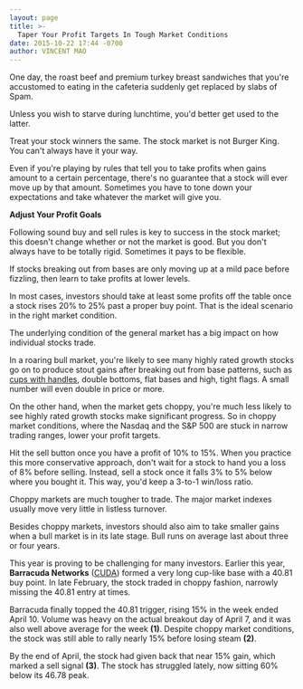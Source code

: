 ```yaml
---
layout: page
title: >-
  Taper Your Profit Targets In Tough Market Conditions
date: 2015-10-22 17:44 -0700
author: VINCENT MAO
---
```





One day, the roast beef and premium turkey breast sandwiches that you're accustomed to eating in the cafeteria suddenly get replaced by slabs of Spam.


Unless you wish to starve during lunchtime, you'd better get used to the latter.


Treat your stock winners the same. The stock market is not Burger King. You can't always have it your way.


Even if you're playing by rules that tell you to take profits when gains amount to a certain percentage, there's no guarantee that a stock will ever move up by that amount. Sometimes you have to tone down your expectations and take whatever the market will give you.


**Adjust Your Profit Goals**


Following sound buy and sell rules is key to success in the stock market; this doesn't change whether or not the market is good. But you don't always have to be totally rigid. Sometimes it pays to be flexible.


If stocks breaking out from bases are only moving up at a mild pace before fizzling, then learn to take profits at lower levels.


In most cases, investors should take at least some profits off the table once a stock rises 20% to 25% past a proper buy point. That is the ideal scenario in the right market condition.


The underlying condition of the general market has a big impact on how individual stocks trade.


In a roaring bull market, you're likely to see many highly rated growth stocks go on to produce stout gains after breaking out from base patterns, such as [cups with handles](http://education.investors.com/investors-corner/775382-look-at-the-details-in-a-base.htm), double bottoms, flat bases and high, tight flags. A small number will even double in price or more.


On the other hand, when the market gets choppy, you're much less likely to see highly rated growth stocks make significant progress. So in choppy market conditions, where the Nasdaq and the S&P 500 are stuck in narrow trading ranges, lower your profit targets.


Hit the sell button once you have a profit of 10% to 15%. When you practice this more conservative approach, don't wait for a stock to hand you a loss of 8% before selling. Instead, sell a stock once it falls 3% to 5% below where you bought it. This way, you'd keep a 3-to-1 win/loss ratio.


Choppy markets are much tougher to trade. The major market indexes usually move very little in listless turnover.


Besides choppy markets, investors should also aim to take smaller gains when a bull market is in its late stage. Bull runs on average last about three or four years.


This year is proving to be challenging for many investors. Earlier this year, **Barracuda Networks** ([CUDA](https://research.investors.com/quote.aspx?symbol=CUDA)) formed a very long cup-like base with a 40.81 buy point. In late February, the stock traded in choppy fashion, narrowly missing the 40.81 entry at times.


Barracuda finally topped the 40.81 trigger, rising 15% in the week ended April 10. Volume was heavy on the actual breakout day of April 7, and it was also well above average for the week **(1)**. Despite choppy market conditions, the stock was still able to rally nearly 15% before losing steam **(2)**.


By the end of April, the stock had given back that near 15% gain, which marked a sell signal **(3)**. The stock has struggled lately, now sitting 60% below its 46.78 peak.




